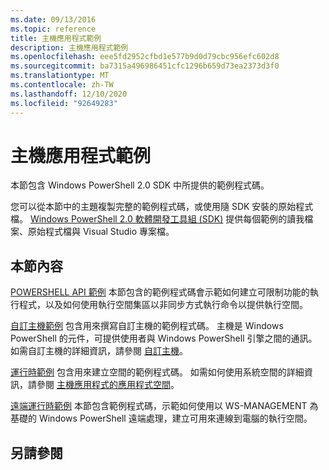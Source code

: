 ```yaml
---
ms.date: 09/13/2016
ms.topic: reference
title: 主機應用程式範例
description: 主機應用程式範例
ms.openlocfilehash: eee5fd2952cfbd1e577b9d0d79cbc956efc602d8
ms.sourcegitcommit: ba7315a496986451cfc1296b659d73ea2373d3f0
ms.translationtype: MT
ms.contentlocale: zh-TW
ms.lasthandoff: 12/10/2020
ms.locfileid: "92649283"
---
```

# <a name="host-application-samples"></a>主機應用程式範例

本節包含 Windows PowerShell 2.0 SDK 中所提供的範例程式碼。

 您可以從本節中的主題複製完整的範例程式碼，或使用隨 SDK 安裝的原始程式檔。 [Windows PowerShell 2.0 軟體開發工具組 (SDK)](https://www.microsoft.com/download/details.aspx?id=2560) 提供每個範例的讀我檔案、原始程式檔與 Visual Studio 專案檔。

## <a name="in-this-section"></a>本節內容

 [POWERSHELL API 範例](./windows-powershell-api-samples.md) 本節包含的範例程式碼會示範如何建立可限制功能的執行程式，以及如何使用執行空間集區以非同步方式執行命令以提供執行空間。

 [自訂主機範例](./custom-host-samples.md) 包含用來撰寫自訂主機的範例程式碼。 主機是 Windows PowerShell 的元件，可提供使用者與 Windows PowerShell 引擎之間的通訊。 如需自訂主機的詳細資訊，請參閱 [自訂主機](./writing-a-windows-powershell-host-application.md)。

 [運行時範例](./runspace-samples.md) 包含用來建立空間的範例程式碼。 如需如何使用系統空間的詳細資訊，請參閱 [主機應用程式的應用程式空間](creating-runspaces.md)。

 [遠端運行時範例](./remote-runspace-samples.md) 本節包含範例程式碼，示範如何使用以 WS-MANAGEMENT 為基礎的 Windows PowerShell 遠端處理，建立可用來連線到電腦的執行空間。

## <a name="see-also"></a>另請參閱
